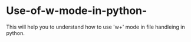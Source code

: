 # Use-of-w-mode-in-python-
This will help you to understand how to use 'w+' mode in file handleing in python.
